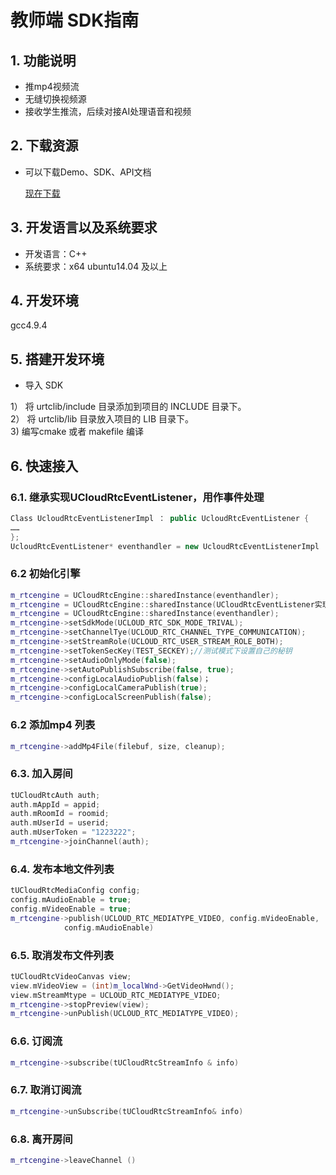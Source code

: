 # 教师端 SDK指南

## 1. 功能说明

  - 推mp4视频流
  - 无缝切换视频源
  - 接收学生推流，后续对接AI处理语音和视频

## 2. 下载资源

  - 可以下载Demo、SDK、API文档  
  
    [现在下载](http://urtcsdk.cn-bj.ufileos.com/urtclib.zip)  

## 3. 开发语言以及系统要求

  - 开发语言：C++  
  - 系统要求：x64 ubuntu14.04 及以上

## 4. 开发环境

 gcc4.9.4

## 5. 搭建开发环境

  - 导入 SDK    
  
1） 将 urtclib/include 目录添加到项目的 INCLUDE 目录下。    
2） 将 urtclib/lib 目录放入项目的 LIB 目录下。  
3)  编写cmake 或者 makefile 编译 


## 6. 快速接入
### 6.1. 继承实现UCloudRtcEventListener，用作事件处理

```c++
Class UcloudRtcEventListenerImpl ： public UcloudRtcEventListener {
……
};
UcloudRtcEventListener* eventhandler = new UcloudRtcEventListenerImpl
```

### 6.2 初始化引擎 

``` c++
m_rtcengine = UCloudRtcEngine::sharedInstance(eventhandler);
m_rtcengine = UCloudRtcEngine::sharedInstance(UCloudRtcEventListener实现类);
m_rtcengine = UCloudRtcEngine::sharedInstance(eventhandler);
m_rtcengine->setSdkMode(UCLOUD_RTC_SDK_MODE_TRIVAL);
m_rtcengine->setChannelTye(UCLOUD_RTC_CHANNEL_TYPE_COMMUNICATION);
m_rtcengine->setStreamRole(UCLOUD_RTC_USER_STREAM_ROLE_BOTH);
m_rtcengine->setTokenSecKey(TEST_SECKEY);//测试模式下设置自己的秘钥
m_rtcengine->setAudioOnlyMode(false);
m_rtcengine->setAutoPublishSubscribe(false, true);
m_rtcengine->configLocalAudioPublish(false)；
m_rtcengine->configLocalCameraPublish(true);
m_rtcengine->configLocalScreenPublish(false);
```

### 6.2 添加mp4 列表

``` c++
m_rtcengine->addMp4File(filebuf, size, cleanup);
```

### 6.3. 加入房间

```c++
tUCloudRtcAuth auth;
auth.mAppId = appid;
auth.mRoomId = roomid;
auth.mUserId = userid;
auth.mUserToken = "1223222";
m_rtcengine->joinChannel(auth);
```

### 6.4. 发布本地文件列表

```c++
tUCloudRtcMediaConfig config;
config.mAudioEnable = true;
config.mVideoEnable = true;
m_rtcengine->publish(UCLOUD_RTC_MEDIATYPE_VIDEO, config.mVideoEnable,
            config.mAudioEnable)
```

### 6.5. 取消发布文件列表

```c++
tUCloudRtcVideoCanvas view;
view.mVideoView = (int)m_localWnd->GetVideoHwnd();
view.mStreamMtype = UCLOUD_RTC_MEDIATYPE_VIDEO;
m_rtcengine->stopPreview(view);
m_rtcengine->unPublish(UCLOUD_RTC_MEDIATYPE_VIDEO);
```

### 6.6. 订阅流

```c++
m_rtcengine->subscribe(tUCloudRtcStreamInfo & info)
```

### 6.7. 取消订阅流

```c++
m_rtcengine->unSubscribe(tUCloudRtcStreamInfo& info)
```


### 6.8. 离开房间

```c++
m_rtcengine->leaveChannel ()
```
